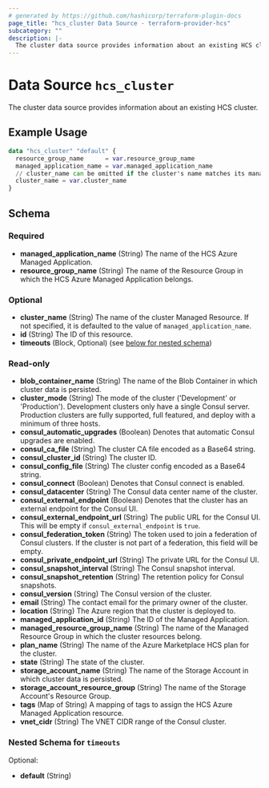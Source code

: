 ```yaml
---
# generated by https://github.com/hashicorp/terraform-plugin-docs
page_title: "hcs_cluster Data Source - terraform-provider-hcs"
subcategory: ""
description: |-
  The cluster data source provides information about an existing HCS cluster.
---
```


# Data Source `hcs_cluster`

The cluster data source provides information about an existing HCS cluster.

## Example Usage

```terraform
data "hcs_cluster" "default" {
  resource_group_name      = var.resource_group_name
  managed_application_name = var.managed_application_name
  // cluster_name can be omitted if the cluster's name matches its managed_application_name
  cluster_name = var.cluster_name
}
```

<!-- schema generated by tfplugindocs -->
## Schema

### Required

- **managed_application_name** (String) The name of the HCS Azure Managed Application.
- **resource_group_name** (String) The name of the Resource Group in which the HCS Azure Managed Application belongs.

### Optional

- **cluster_name** (String) The name of the cluster Managed Resource. If not specified, it is defaulted to the value of `managed_application_name`.
- **id** (String) The ID of this resource.
- **timeouts** (Block, Optional) (see [below for nested schema](#nestedblock--timeouts))

### Read-only

- **blob_container_name** (String) The name of the Blob Container in which cluster data is persisted.
- **cluster_mode** (String) The mode of the cluster ('Development' or 'Production'). Development clusters only have a single Consul server. Production clusters are fully supported, full featured, and deploy with a minimum of three hosts.
- **consul_automatic_upgrades** (Boolean) Denotes that automatic Consul upgrades are enabled.
- **consul_ca_file** (String) The cluster CA file encoded as a Base64 string.
- **consul_cluster_id** (String) The cluster ID.
- **consul_config_file** (String) The cluster config encoded as a Base64 string.
- **consul_connect** (Boolean) Denotes that Consul connect is enabled.
- **consul_datacenter** (String) The Consul data center name of the cluster.
- **consul_external_endpoint** (Boolean) Denotes that the cluster has an external endpoint for the Consul UI.
- **consul_external_endpoint_url** (String) The public URL for the Consul UI. This will be empty if `consul_external_endpoint` is `true`.
- **consul_federation_token** (String) The token used to join a federation of Consul clusters. If the cluster is not part of a federation, this field will be empty.
- **consul_private_endpoint_url** (String) The private URL for the Consul UI.
- **consul_snapshot_interval** (String) The Consul snapshot interval.
- **consul_snapshot_retention** (String) The retention policy for Consul snapshots.
- **consul_version** (String) The Consul version of the cluster.
- **email** (String) The contact email for the primary owner of the cluster.
- **location** (String) The Azure region that the cluster is deployed to.
- **managed_application_id** (String) The ID of the Managed Application.
- **managed_resource_group_name** (String) The name of the Managed Resource Group in which the cluster resources belong.
- **plan_name** (String) The name of the Azure Marketplace HCS plan for the cluster.
- **state** (String) The state of the cluster.
- **storage_account_name** (String) The name of the Storage Account in which cluster data is persisted.
- **storage_account_resource_group** (String) The name of the Storage Account's Resource Group.
- **tags** (Map of String) A mapping of tags to assign the HCS Azure Managed Application resource.
- **vnet_cidr** (String) The VNET CIDR range of the Consul cluster.

<a id="nestedblock--timeouts"></a>
### Nested Schema for `timeouts`

Optional:

- **default** (String)


